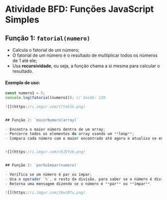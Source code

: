 # Atividade BFD: Funções JavaScript Simples

## Função 1: `fatorial(numero)`
 
- Calcula o fatorial de um número;
- O fatorial de um número é o resultado de multiplicar todos os números de 1 até ele;
- Usa **recursividade**, ou seja, a função chama a si mesma para calcular o resultado.


#### Exemplo de uso:
```javascript
const numero1 = 5;
console.log(fatorial(numero1)); // Saída: 120

![](https://i.imgur.com/t7teE1G.png)


## Função 2: `maiorNumero(array)`
 
- Encontra o maior número dentro de um array;
- Percorre todos os elementos do array usando um **loop**;
- Compara cada número com o maior encontrado até agora e atualiza se encontrar um número maior.


![](https://i.imgur.com/n5JEYz6.png)


## Função 3: `parOuImpar(numero)`
 
- Verifica se um número é par ou ímpar;
- Usa o operador `%`, o resto da divisão, para saber se o número é divisível por 2;
- Retorna uma mensagem dizendo se o número é **par** ou **ímpar**.

![](https://i.imgur.com/36wJBTu.png)

